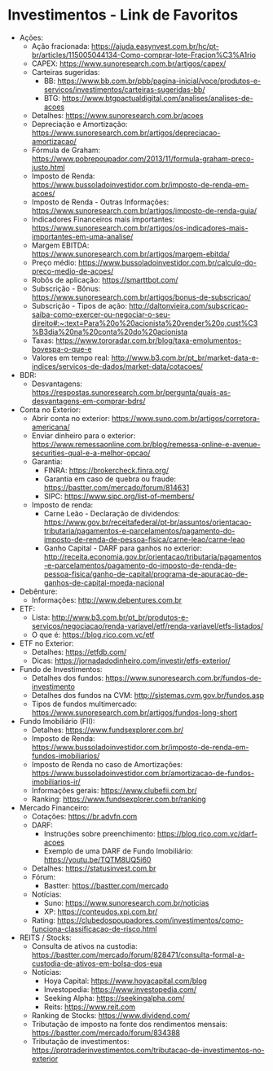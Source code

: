 # Investimentos - Link de Favoritos
- Ações:
  - Ação fracionada: <https://ajuda.easynvest.com.br/hc/pt-br/articles/115005044134-Como-comprar-lote-Fracion%C3%A1rio>
  - CAPEX: <https://www.sunoresearch.com.br/artigos/capex/>
  - Carteiras sugeridas:
    - BB: <https://www.bb.com.br/pbb/pagina-inicial/voce/produtos-e-servicos/investimentos/carteiras-sugeridas-bb/>
    - BTG: <https://www.btgpactualdigital.com/analises/analises-de-acoes>
  - Detalhes: <https://www.sunoresearch.com.br/acoes>
  - Depreciação e Amortização: <https://www.sunoresearch.com.br/artigos/depreciacao-amortizacao/>
  - Fórmula de Graham: <https://www.pobrepoupador.com/2013/11/formula-graham-preco-justo.html>
  - Imposto de Renda: <https://www.bussoladoinvestidor.com.br/imposto-de-renda-em-acoes/>
  - Imposto de Renda - Outras Informações: <https://www.sunoresearch.com.br/artigos/imposto-de-renda-guia/>
  - Indicadores Financeiros mais importantes: <https://www.sunoresearch.com.br/artigos/os-indicadores-mais-importantes-em-uma-analise/>
  - Margem EBITDA: <https://www.sunoresearch.com.br/artigos/margem-ebitda/>
  - Preço médio: <https://www.bussoladoinvestidor.com.br/calculo-do-preco-medio-de-acoes/>
  - Robôs de aplicação: <https://smarttbot.com/>
  - Subscrição - Bônus: <https://www.sunoresearch.com.br/artigos/bonus-de-subscricao/>
  - Subscrição - Tipos de ação: <http://daltonvieira.com/subscricao-saiba-como-exercer-ou-negociar-o-seu-direito#:~:text=Para%20o%20acionista%20vender%20o,cust%C3%B3dia%20na%20conta%20do%20acionista>
  - Taxas: <https://www.tororadar.com.br/blog/taxa-emolumentos-bovespa-o-que-e>
  - Valores em tempo real: <http://www.b3.com.br/pt_br/market-data-e-indices/servicos-de-dados/market-data/cotacoes/>
- BDR:
  - Desvantagens: <https://respostas.sunoresearch.com.br/pergunta/quais-as-desvantagens-em-comprar-bdrs/>
- Conta no Exterior:
  - Abrir conta no exterior: <https://www.suno.com.br/artigos/corretora-americana/>
  - Enviar dinheiro para o exterior: <https://www.remessaonline.com.br/blog/remessa-online-e-avenue-securities-qual-e-a-melhor-opcao/>
  - Garantia:
    - FINRA: <https://brokercheck.finra.org/>
    - Garantia em caso de quebra ou fraude: <https://bastter.com/mercado/forum/814631>
    - SIPC: <https://www.sipc.org/list-of-members/>
  - Imposto de renda:
    - Carne Leão - Declaração de dividendos: <https://www.gov.br/receitafederal/pt-br/assuntos/orientacao-tributaria/pagamentos-e-parcelamentos/pagamento-do-imposto-de-renda-de-pessoa-fisica/carne-leao/carne-leao>
    - Ganho Capital - DARF para ganhos no exterior: <http://receita.economia.gov.br/orientacao/tributaria/pagamentos-e-parcelamentos/pagamento-do-imposto-de-renda-de-pessoa-fisica/ganho-de-capital/programa-de-apuracao-de-ganhos-de-capital-moeda-nacional>
- Debênture:
  - Informações: <http://www.debentures.com.br>
- ETF:
  - Lista: <http://www.b3.com.br/pt_br/produtos-e-servicos/negociacao/renda-variavel/etf/renda-variavel/etfs-listados/>
  - O que é: <https://blog.rico.com.vc/etf>
- ETF no Exterior:
  - Detalhes: <https://etfdb.com/>
  - Dicas: <https://jornadadodinheiro.com/investir/etfs-exterior/>
- Fundo de Investimentos:
  - Detalhes dos fundos: <https://www.sunoresearch.com.br/fundos-de-investimento>
  - Detalhes dos fundos na CVM: <http://sistemas.cvm.gov.br/fundos.asp>
  - Tipos de fundos multimercado: <https://www.sunoresearch.com.br/artigos/fundos-long-short>
- Fundo Imobiliário (FII):
  - Detalhes: <https://www.fundsexplorer.com.br/>
  - Imposto de Renda: <https://www.bussoladoinvestidor.com.br/imposto-de-renda-em-fundos-imobiliarios/>
  - Imposto de Renda no caso de Amortizações: <https://www.bussoladoinvestidor.com.br/amortizacao-de-fundos-imobiliarios-ir/>
  - Informações gerais: <https://www.clubefii.com.br/>
  - Ranking: <https://www.fundsexplorer.com.br/ranking>
- Mercado Financeiro:
  - Cotações: <https://br.advfn.com>
  - DARF:
    - Instruções sobre preenchimento: <https://blog.rico.com.vc/darf-acoes>
    - Exemplo de uma DARF de Fundo Imobiliário: <https://youtu.be/TQTM8UQ5i60>
  - Detalhes: <https://statusinvest.com.br>
  - Fórum: 
    - Bastter: <https://bastter.com/mercado>
  - Notícias: 
    - Suno: <https://www.sunoresearch.com.br/noticias>
    - XP: <https://conteudos.xpi.com.br/>
  - Rating: <https://clubedospoupadores.com/investimentos/como-funciona-classificacao-de-risco.html>
- REITS / Stocks:
  - Consulta de ativos na custodia: <https://bastter.com/mercado/forum/828471/consulta-formal-a-custodia-de-ativos-em-bolsa-dos-eua>
  - Notícias:
    - Hoya Capital: <https://www.hoyacapital.com/blog>
    - Investopedia: <https://www.investopedia.com/>
    - Seeking Alpha: <https://seekingalpha.com/>
    - Reits: <https://www.reit.com>
  - Ranking de Stocks: <https://www.dividend.com/>
  - Tributação de imposto na fonte dos rendimentos mensais: <https://bastter.com/mercado/forum/834388>
  - Tributação de investimentos: <https://protraderinvestimentos.com/tributacao-de-investimentos-no-exterior>
